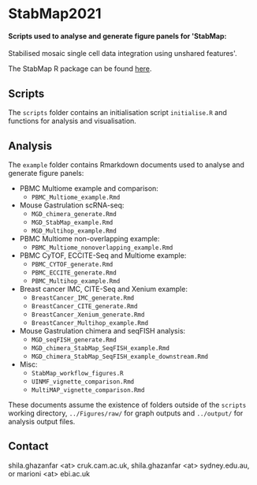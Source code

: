 # StabMap2021
#### Scripts used to analyse and generate figure panels for 'StabMap: 
Stabilised mosaic single cell data integration using unshared features'.

The StabMap R package can be found [here](https://github.com/MarioniLab/StabMap).

## Scripts

The `scripts` folder contains an initialisation script `initialise.R` and 
functions for analysis and visualisation.

## Analysis

The `example` folder contains Rmarkdown documents used to analyse and 
generate figure panels:

- PBMC Multiome example and comparison:
    - `PBMC_Multiome_example.Rmd`
- Mouse Gastrulation scRNA-seq:
    - `MGD_chimera_generate.Rmd`
    - `MGD_StabMap_example.Rmd`
    - `MGD_Multihop_example.Rmd`
- PBMC Multiome non-overlapping example:
    - `PBMC_Multiome_nonoverlapping_example.Rmd`
- PBMC CyTOF, ECCITE-Seq and Multiome example:
    - `PBMC_CYTOF_generate.Rmd`
    - `PBMC_ECCITE_generate.Rmd`
    - `PBMC_Multihop_example.Rmd`
- Breast cancer IMC, CITE-Seq and Xenium example:
    - `BreastCancer_IMC_generate.Rmd`
    - `BreastCancer_CITE_generate.Rmd`
    - `BreastCancer_Xenium_generate.Rmd`
    - `BreastCancer_Multihop_example.Rmd`
- Mouse Gastrulation chimera and seqFISH analysis:
    - `MGD_seqFISH_generate.Rmd`
    - `MGD_chimera_StabMap_SeqFISH_example.Rmd`
    - `MGD_chimera_StabMap_SeqFISH_example_downstream.Rmd`
- Misc:
    - `StabMap_workflow_figures.R`
    - `UINMF_vignette_comparison.Rmd`
    - `MultiMAP_vignette_comparison.Rmd`

These documents assume the existence of folders outside of the `scripts` 
working directory, `../Figures/raw/` for graph outputs and `../output/` 
for analysis output files.

## Contact

shila.ghazanfar \<at\> cruk.cam.ac.uk, shila.ghazanfar  \<at\> sydney.edu.au, or marioni \<at\> ebi.ac.uk

